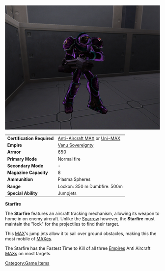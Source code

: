 ![`Starfire_MAX.jpg`](/images/Starfire_MAX.jpg "Starfire_MAX.jpg")

|                            |                                                                                                                        |
| -------------------------- | ---------------------------------------------------------------------------------------------------------------------- |
| **Certification Required** | [Anti-Aircraft MAX](<Anti-Aircraft_MAX_(Certification)> "wikilink") or [Uni-MAX](<Uni-MAX_(Certification)> "wikilink") |
| **Empire**                 | [Vanu Sovereignty](/Vanu_Sovereignty "wikilink")                                                                       |
| **Armor**                  | 650                                                                                                                    |
| **Primary Mode**           | Normal fire                                                                                                            |
| **Secondary Mode**         | \-                                                                                                                     |
| **Magazine Capacity**      | 8                                                                                                                      |
| **Ammunition**             | Plasma Spheres                                                                                                         |
| **Range**                  | Lockon: 350 m Dumbfire: 500m                                                                                           |
| **Special Ability**        | Jumpjets                                                                                                               |

**Starfire**

The **Starfire** features an aircraft tracking mechanism, allowing its
weapon to home in on enemy aircraft. Unlike the
[Sparrow](/Sparrow "wikilink") however, the **Starfire** must maintain
the "lock" for the projectiles to find their target.

This [MAX](/Mechanized_Armored_Exo-Suit "wikilink")'s jump jets allow it
to sail over ground obstacles, making this the most mobile of
[MAXes](/MAX "wikilink").

The Starfire has the Fastest Time to Kill of all three
[Empires](/Empire "wikilink") Anti Aircraft [MAXs](/MAX "wikilink") on
most targets.

[Category:Game Items](/Category:Game_Items "wikilink")
